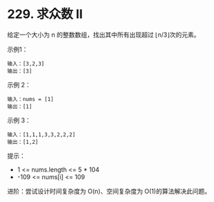 # 229. 求众数 II
给定一个大小为 n 的整数数组，找出其中所有出现超过 ⌊n/3⌋次的元素。



示例1：
```
输入：[3,2,3]
输出：[3]
```

示例 2：

```
输入：nums = [1]
输出：[1]
```
示例 3：

```
输入：[1,1,1,3,3,2,2,2]
输出：[1,2]
```


提示：

+ 1 <= nums.length <= 5 * 104
+ -109 <= nums[i] <= 109


进阶：尝试设计时间复杂度为 O(n)、空间复杂度为 O(1)的算法解决此问题。

